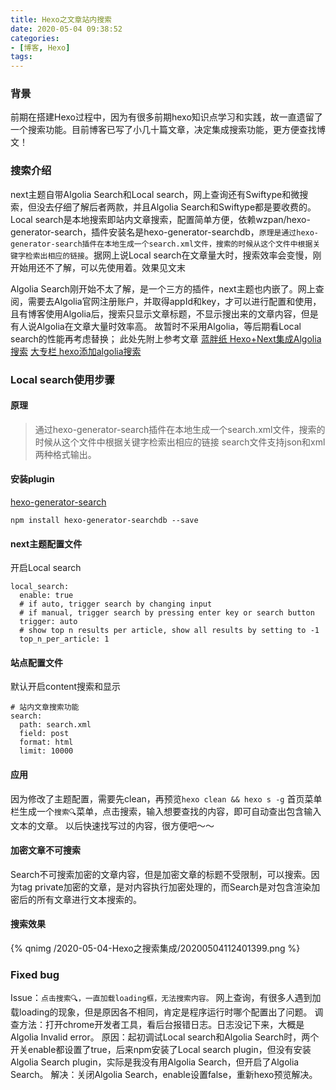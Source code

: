 ```yaml
---
title: Hexo之文章站内搜索
date: 2020-05-04 09:38:52
categories:
- [博客, Hexo]
tags:
---
```


### 背景
前期在搭建Hexo过程中，因为有很多前期hexo知识点学习和实践，故一直遗留了一个搜索功能。目前博客已写了小几十篇文章，决定集成搜索功能，更方便查找博文！
<!--more-->
### 搜索介绍
next主题自带Algolia Search和Local search，网上查询还有Swiftype和微搜索，但没去仔细了解后者两款，并且Algolia Search和Swiftype都是要收费的。
Local search是本地搜索即站内文章搜索，配置简单方便，依赖wzpan/hexo-generator-search，插件安装名是hexo-generator-searchdb，`原理是通过hexo-generator-search插件在本地生成一个search.xml文件，搜索的时候从这个文件中根据关键字检索出相应的链接`。据网上说Local search在文章量大时，搜索效率会变慢，刚开始用还不了解，可以先使用着。效果见文末

Algolia Search刚开始不太了解，是一个三方的插件，next主题也内嵌了。网上查阅，需要去Algolia官网注册账户，并取得appId和key，才可以进行配置和使用，且有博客使用Algolia后，搜索只显示文章标题，不显示搜出来的文章内容，但是有人说Algolia在文章大量时效率高。 
故暂时不采用Algolia，等后期看Local search的性能再考虑替换；
此处先附上参考文章
[蓝胖纸 Hexo+Next集成Algolia搜索](https://juejin.im/post/5af3f9d1518825673e35a6eb)
[大专栏  hexo添加algolia搜索](https://www.dazhuanlan.com/2020/03/16/5e6e6889ddae3/)

### Local search使用步骤
#### 原理
> 通过hexo-generator-search插件在本地生成一个search.xml文件，搜索的时候从这个文件中根据关键字检索出相应的链接
> search文件支持json和xml两种格式输出。

#### 安装plugin
[hexo-generator-search](https://github.com/theme-next/hexo-generator-search)
```
npm install hexo-generator-searchdb --save
```
#### next主题配置文件
开启Local search
```
local_search:
  enable: true
  # if auto, trigger search by changing input
  # if manual, trigger search by pressing enter key or search button
  trigger: auto
  # show top n results per article, show all results by setting to -1
  top_n_per_article: 1
```
#### 站点配置文件
默认开启content搜索和显示
```
# 站内文章搜索功能
search:
  path: search.xml
  field: post
  format: html
  limit: 10000
```
#### 应用
因为修改了主题配置，需要先clean，再预览`hexo clean && hexo s -g`
首页菜单栏生成一个`搜索🔍`菜单，点击搜索，输入想要查找的内容，即可自动查出包含输入文本的文章。
以后快速找写过的内容，很方便吧～～
#### 加密文章不可搜索
Search不可搜索加密的文章内容，但是加密文章的标题不受限制，可以搜索。因为tag private加密的文章，是对内容执行加密处理的，而Search是对包含渲染加密后的所有文章进行文本搜索的。
#### 搜索效果
{% qnimg /2020-05-04-Hexo之搜索集成/20200504112401399.png %}
### Fixed bug
Issue：`点击搜索🔍，一直加载loading框，无法搜索内容。`
网上查询，有很多人遇到加载loading的现象，但是原因各不相同，肯定是程序运行时哪个配置出了问题。
调查方法：打开chrome开发者工具，看后台报错日志。日志没记下来，大概是Algolia Invalid error。
原因：起初调试Local search和Algolia Search时，两个开关enable都设置了true，后来npm安装了Local search plugin，但没有安装Algolia Search plugin，实际是我没有用Algolia Search，但开启了Algolia Search。
解决：关闭Algolia Search，enable设置false，重新hexo预览解决。
